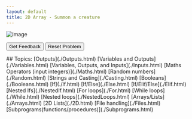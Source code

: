 ```yaml
---
layout: default
title: 2D Array - Summon a creature
---
```


![image](https://user-images.githubusercontent.com/68385109/232053786-bd0929ab-10ce-47f9-9147-ab328db9139c.png)

<div id="0-sortableTrash" class="sortable-code"></div> 
<div id="0-sortable" class="sortable-code"></div> 
<div style="clear:both;"></div> 
<p> 
    <input id="0-feedbackLink" value="Get Feedback" type="button" /> 
    <input id="0-newInstanceLink" value="Reset Problem" type="button" /> 
</p> 
<script type="text/javascript"> 
(function(){
  var initial = "arrayOfValues = [[&quot;Happy&quot;,&quot;Sad&quot;,&quot;Cheerful&quot;,&quot;Roudy&quot;,&quot;Quiet&quot;], \n" +
    "                 [&quot;Blue&quot;,&quot;Red&quot;,&quot;Green&quot;,&quot;Brown&quot;,&quot;Invisible&quot;], \n" +
    "                 [&quot;Bear&quot;,&quot;Monster&quot;,&quot;Lock Ness Monster&quot;,&quot;Fairy&quot;,&quot;Spider&quot;]]\n" +
    "firstValue = int(input(&quot;1. Enter a number between 0 and 4 inclusive: &quot;))\n" +
    "secondValue = int(input(&quot;2. Enter a number between 0 and 4 inclusive: &quot;))\n" +
    "thirdValue = int(input(&quot;3. Enter a number between 0 and 4 inclusive: &quot;))\n" +
    "print(&quot;Hello Traveller. Something is coming... but what? &quot;)\n" +
    "print(&quot;Suddenly a&quot;, arrayOfValues[0][firstValue], arrayOfValues[1][secondValue],arrayOfValues[2][thirdValue], &quot;Appears!&quot;)";
  var parsonsPuzzle = new ParsonsWidget({
    "sortableId": "0-sortable",
    "max_wrong_lines": 10,
    "grader": ParsonsWidget._graders.LineBasedGrader,
    "exec_limit": 2500,
    "can_indent": true,
    "x_indent": 50,
    "lang": "en",
    "show_feedback": true
  });
  parsonsPuzzle.init(initial);
  parsonsPuzzle.shuffleLines();
  $("#0-newInstanceLink").click(function(event){ 
      event.preventDefault(); 
      parsonsPuzzle.shuffleLines(); 
  }); 
  $("#0-feedbackLink").click(function(event){ 
      event.preventDefault(); 
      parsonsPuzzle.getFeedback(); 
  }); 
})(); 
</script>
## Topics:
[Outputs](./Outputs.html)
[Variables and Outputs](./Variables.html)
[Variables, Outputs, and Inputs](./Inputs.html)
[Maths Operators (input integers)](./Maths.html)
[Random numbers](./Random.html)
[Strings and Casting](./Casting.html)
[Booleans](./Booleans.html)
[If](./If.html)
[If/Else](./Else.html)
[If/Elif/Else](./Elif.html)
[Nested Ifs](./NestedIf.html)
[For loops](./For.html)
[While loops](./While.html)
[Nested loops](./NestedLoops.html)
[Arrays/Lists](./Arrays.html)
[2D Lists](./2D.html)
[File handling](./Files.html)
[Subprograms(functions/procedures)](./Subprograms.html)

